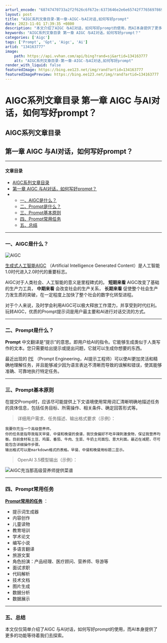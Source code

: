 ```yaml
---
arturl_encode: "68747470733a2f2f626c6f672e:6373646e2e6e65742f77656978696e5f34323734303433312f:61727469636c652f64657461696c732f313334313633373737"
layout: post
title: "AIGC系列文章目录-第一章-AIGC-与AI对话,如何写好prompt"
date: 2023-11-01 17:39:35 +0800
description: "本文介绍了AIGC 与AI对话，如何写好prompt的使用，而AI本身提供了更多的功能等待着我们去探"
keywords: "AIGC系列文章目录 第一章 AIGC 与AI对话，如何写好prompt？"
categories: ['Aigc']
tags: ['Prompt', 'Gpt', 'Aigc', 'Ai']
artid: "134163777"
image:
    path: https://api.vvhan.com/api/bing?rand=sj&artid=134163777
    alt: "AIGC系列文章目录-第一章-AIGC-与AI对话,如何写好prompt"
render_with_liquid: false
featuredImage: https://bing.ee123.net/img/rand?artid=134163777
featuredImagePreview: https://bing.ee123.net/img/rand?artid=134163777
---
```


# AIGC系列文章目录 第一章 AIGC 与AI对话，如何写好prompt？

## AIGC系列文章目录

## 第一章 AIGC 与AI对话，如何写好prompt？

---

#### 文章目录

* [AIGC系列文章目录](#AIGC_0)
* [第一章 AIGC 与AI对话，如何写好prompt？](#_AIGC_AIprompt_1)
* + [一、AIGC是什么？](#AIGC_7)
  + [二、Prompt是什么？](#Prompt_18)
  + [三、Prompt基本原则](#Prompt_25)
  + [四、Prompt常用任务](#Prompt_42)
  + [五、总结](#_63)

---

### 一、AIGC是什么？

![AIGC](https://i-blog.csdnimg.cn/blog_migrate/fac47fb86b043a7d88049b752314bd94.png#pic_center)

[生成式人工智能AIGC](https://baike.baidu.com/item/AIGC/59988381)
（Artificial Intelligence Generated Content）是人工智能1.0时代进入2.0时代的重要标志。

AIGC对于人类社会、人工智能的意义是里程碑式的。
**短期来看**
AIGC改变了基础的生产力工具，
**中期来看**
会改变社会的生产关系，
**长期来看**
促使整个社会生产力发生质的突破，在一定程度上加快了整个社会的数字化转型进程。

对于个人来说，及时学会利用AIGC可以极大释放工作潜力，并享受到时代红利。玩转AIGC，优质的Prompt提示词是用户最主要和AI进行对话交流的方式。

---

### 二、Prompt是什么？

**Prompt**
中文翻译是“提示”的意思。即用户给AI的指令。它能够生成类似于人类写作的文本。您只需要给出提示或提出问题，它就可以生成你想要的东西。

最近出现的
[PE](https://baike.baidu.com/item/AI%E6%8F%90%E7%A4%BA%E8%AF%8D%E5%B7%A5%E7%A8%8B%E5%B8%88/63063531)
（Prompt Engineering，AI提示工程师）可以使AI更加灵活和精确地理解任务，并且能够减少因为语言表达不清晰而导致的误解和错误，使其能够准确、可靠地执行特定任务。

---

### 三、Prompt基本原则

在提交Prompt时，应该尽可能提供上下文语境使用常用词汇清晰明确地描述任务的具体信息，包括任务目标、所需操作、相关条件、确定回答形式等。

> 详细用户需求、任务描述、输出格式要求（示例）：

```text
我要你充当一个高级营养师。
你的任务是指导我每天早餐、中餐和晚餐的食谱，我饮食偏好不吃辛辣刺激食物，保证我营养均衡。目前食材有土豆、鸡蛋、番茄、牛肉、生菜、牛奶土司面包、意大利面。最近在减肥，尽可能包含详细操作步骤。
输出格式可以是markdown格式的表格。早餐、中餐和晚餐用标题二显示。

```

> OpenAI 3.5模型输出（示例）：

![AIGC充当那高级营养师提供菜谱](https://i-blog.csdnimg.cn/blog_migrate/09dc1fb40aa6ba723b9c3324b61f2edd.png#pic_center)

---

### 四、Prompt常用任务

[**Prompt常用的任务**](https://github.com/Franklin-Qi/awesome-chatgpt-prompts-zh)
：

* 提示词生成器
* 内容创作
* 儿童读物
* 教育培训
* 学术论文
* 编写小说
* 多语言翻译
* 旅游文案
* 角色扮演：产品经理、医疗顾问、营养师、导游等
* 面试求职
* 代码解析
* 技术文档
* 图片生成
* 数据分析
* 数据展示

---

### 五、总结

本文仅仅简单介绍了AIGC 与AI对话，如何写好prompt的使用，而AI本身提供了更多的功能等待着我们去探索。